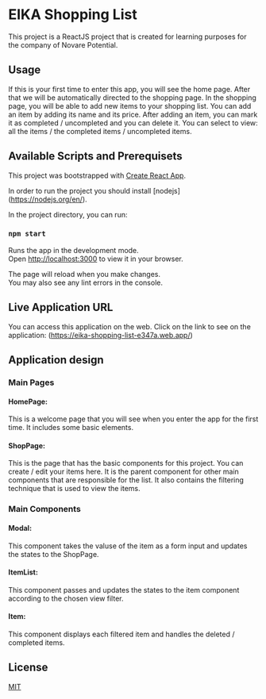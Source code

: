 # EIKA Shopping List

This project is a ReactJS project that is created for learning purposes for the company of Novare Potential.

## Usage

If this is your first time to enter this app, you will see the home page. After that we will be automatically directed to the shopping page.
In the shopping page, you will be able to add new items to your shopping list. You can add an item by adding its name and its price.
After adding an item, you can mark it as completed / uncompleted and you can delete it.
You can select to view: all the items / the completed items / uncompleted items.

## Available Scripts and Prerequisets

This project was bootstrapped with [Create React App](https://github.com/facebook/create-react-app).

In order to run the project you should install [nodejs] (https://nodejs.org/en/).

In the project directory, you can run:

### `npm start`

Runs the app in the development mode.\
Open [http://localhost:3000](http://localhost:3000) to view it in your browser.

The page will reload when you make changes.\
You may also see any lint errors in the console.

## Live Application URL

You can access this application on the web.
Click on the link to see on the application: (https://eika-shopping-list-e347a.web.app/)

## Application design

### Main Pages

#### HomePage:

This is a welcome page that you will see when you enter the app for the first time. It includes some basic elements.

#### ShopPage:

This is the page that has the basic components for this project. You can create / edit your items here. It is the parent component for other main components that are responsible for the list. It also contains the filtering technique that is used to view the items.

### Main Components

#### Modal:

This component takes the valuse of the item as a form input and updates the states to the ShopPage.

#### ItemList:

This component passes and updates the states to the item component according to the chosen view filter.

#### Item:

This component displays each filtered item and handles the deleted / completed items.

## License

[MIT](https://choosealicense.com/licenses/mit/)
